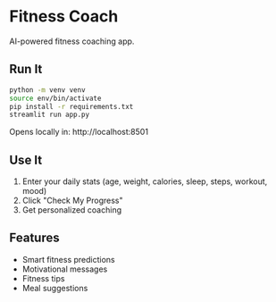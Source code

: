 # Fitness Coach

AI-powered fitness coaching app.

## Run It

```bash
python -m venv venv
source env/bin/activate
pip install -r requirements.txt
streamlit run app.py
```

Opens locally in: http://localhost:8501

## Use It

1. Enter your daily stats (age, weight, calories, sleep, steps, workout, mood)
2. Click "Check My Progress"
3. Get personalized coaching

## Features

- Smart fitness predictions
- Motivational messages
- Fitness tips
- Meal suggestions

